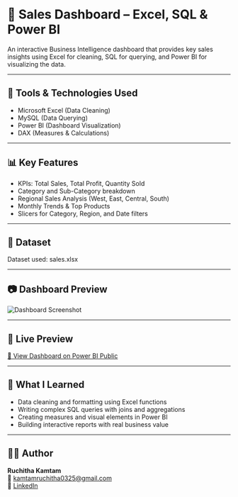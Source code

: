 # 🛒 Sales Dashboard – Excel, SQL & Power BI

An interactive Business Intelligence dashboard that provides key sales insights using Excel for cleaning, SQL for querying, and Power BI for visualizing the data.

---

## 🔧 Tools & Technologies Used
- Microsoft Excel (Data Cleaning)
- MySQL (Data Querying)
- Power BI (Dashboard Visualization)
- DAX (Measures & Calculations)

---

## 📊 Key Features
- KPIs: Total Sales, Total Profit, Quantity Sold
- Category and Sub-Category breakdown
- Regional Sales Analysis (West, East, Central, South)
- Monthly Trends & Top Products
- Slicers for Category, Region, and Date filters

---

## 📁 Dataset
Dataset used: sales.xlsx

---

## 📷 Dashboard Preview

![Dashboard Screenshot](dashboard-screenshot.png)

---

## 🚀 Live Preview
[🔗 View Dashboard on Power BI Public](https://app.powerbi.com/view?r=your-link)

---

## 📘 What I Learned
- Data cleaning and formatting using Excel functions
- Writing complex SQL queries with joins and aggregations
- Creating measures and visual elements in Power BI
- Building interactive reports with real business value

---

## 👩‍💻 Author
**Ruchitha Kamtam**  
📧 kamtamruchitha0325@gmail.com  
🔗 [LinkedIn](https://www.linkedin.com/in/kamtam-ruchitha-52a57429a)  
